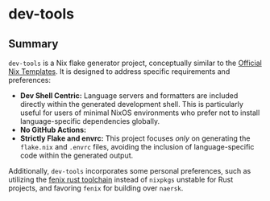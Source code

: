 # dev-tools

## Summary

`dev-tools` is a Nix flake generator project, conceptually similar to the [Official Nix Templates](https://github.com/NixOS/templates). It is designed to address specific requirements and preferences:

- **Dev Shell Centric:** Language servers and formatters are included directly within the generated development shell. This is particularly useful for users of minimal NixOS environments who prefer not to install language-specific dependencies globally.
- **No GitHub Actions:**
- **Strictly Flake and envrc:** This project focuses _only_ on generating the `flake.nix` and `.envrc` files, avoiding the inclusion of language-specific code within the generated output.

Additionally, `dev-tools` incorporates some personal preferences, such as utilizing the [fenix rust toolchain](https://github.com/nix-community/fenix) instead of `nixpkgs` unstable for Rust projects, and favoring `fenix` for building over `naersk`.
